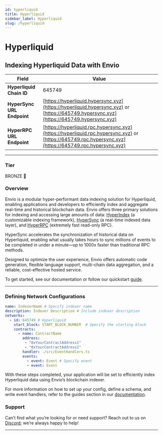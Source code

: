 ```yaml
---
id: hyperliquid
title: Hyperliquid
sidebar_label: Hyperliquid
slug: /hyperliquid
---
```


# Hyperliquid

## Indexing Hyperliquid Data with Envio

| **Field**                     | **Value**                                                                                          |
|-------------------------------|----------------------------------------------------------------------------------------------------|
| **Hyperliquid Chain ID**     | 645749                                                                                            |
| **HyperSync URL Endpoint**    | [https://hyperliquid.hypersync.xyz](https://hyperliquid.hypersync.xyz) or [https://645749.hypersync.xyz](https://645749.hypersync.xyz) |
| **HyperRPC URL Endpoint**     | [https://hyperliquid.rpc.hypersync.xyz](https://hyperliquid.rpc.hypersync.xyz) or [https://645749.rpc.hypersync.xyz](https://645749.rpc.hypersync.xyz) |

---

### Tier

BRONZE 🥉

### Overview

Envio is a modular hyper-performant data indexing solution for Hyperliquid, enabling applications and developers to efficiently index and aggregate real-time and historical blockchain data. Envio offers three primary solutions for indexing and accessing large amounts of data: [HyperIndex](/docs/HyperIndex/overview) (a customizable indexing framework), [HyperSync](/docs/HyperSync/overview) (a real-time indexed data layer), and [HyperRPC](/docs/HyperSync/overview-hyperrpc) (extremely fast read-only RPC).

HyperSync accelerates the synchronization of historical data on Hyperliquid, enabling what usually takes hours to sync millions of events to be completed in under a minute—up to 1000x faster than traditional RPC methods.

Designed to optimize the user experience, Envio offers automatic code generation, flexible language support, multi-chain data aggregation, and a reliable, cost-effective hosted service.

To get started, see our documentation or follow our quickstart [guide](/docs/HyperIndex/contract-import).

---

### Defining Network Configurations

```yaml
name: IndexerName # Specify indexer name
description: Indexer Description # Include indexer description
networks:
  - id: 645749 # Hyperliquid  
    start_block: START_BLOCK_NUMBER  # Specify the starting block
    contracts:
      - name: ContractName
        address:
         - "0xYourContractAddress1"
         - "0xYourContractAddress2"
        handler: ./src/EventHandlers.ts
        events:
          - event: Event # Specify event
          - event: Event
```

With these steps completed, your application will be set to efficiently index Hyperliquid data using Envio’s blockchain indexer.

For more information on how to set up your config, define a schema, and write event handlers, refer to the guides section in our [documentation](/docs/HyperIndex/configuration-file).

### Support

Can’t find what you’re looking for or need support? Reach out to us on [Discord](https://discord.com/invite/Q9qt8gZ2fX); we’re always happy to help!

---
